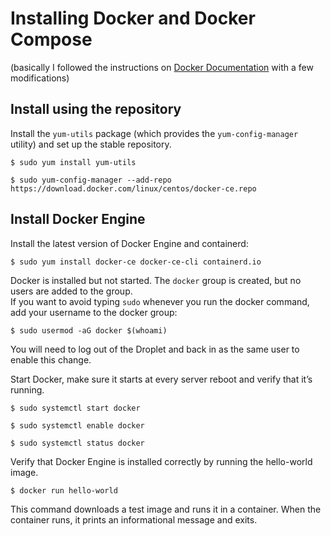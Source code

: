 # Installing Docker and Docker Compose
(basically I followed the instructions on [Docker Documentation](https://docs.docker.com/ "Docker Documentation") with a few modifications)


## Install using the repository

Install the `yum-utils` package (which provides the `yum-config-manager` utility) and set up the stable repository.

    $ sudo yum install yum-utils

    $ sudo yum-config-manager --add-repo https://download.docker.com/linux/centos/docker-ce.repo


## Install Docker Engine

Install the latest version of Docker Engine and containerd:

    $ sudo yum install docker-ce docker-ce-cli containerd.io

Docker is installed but not started. The `docker` group is created, but no users are added to the group.\
If you want to avoid typing `sudo` whenever you run the docker command, add your username to the docker group:

    $ sudo usermod -aG docker $(whoami)

You will need to log out of the Droplet and back in as the same user to enable this change.

Start Docker, make sure it starts at every server reboot and verify that it’s running.

    $ sudo systemctl start docker
    
    $ sudo systemctl enable docker

    $ sudo systemctl status docker

Verify that Docker Engine is installed correctly by running the hello-world image.

    $ docker run hello-world

This command downloads a test image and runs it in a container. When the container runs, it prints an informational message and exits.
